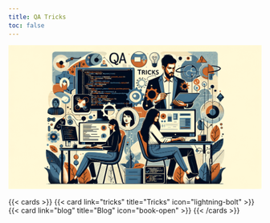 ```yaml
---
title: QA Tricks
toc: false
---
```


![](hero-img.jpg)

{{< cards >}}
  {{< card link="tricks" title="Tricks" icon="lightning-bolt" >}}
  {{< card link="blog" title="Blog" icon="book-open" >}}
{{< /cards >}}

